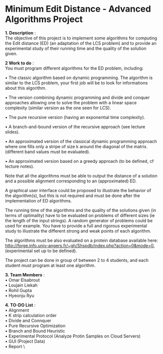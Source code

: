 # Minimum Edit Distance - Advanced Algorithms Project
**1. Description** : \
The objective of this project is to implement some algorithms for computing the Edit distance (ED) 
(an adaptation of the LCS problem) and to provide an experimental study of their running time and 
the quality of the solution given.

**2 Work to do** : \
You must program different algorithms for the ED problem, including: 

• The classic algorithm based on dynamic programming. The algorithm is similar to the LCS problem, your
first job will be to look for informations about this algorithm.

• The version combining dynamic programming and divide and conquer approaches allowing one to solve
the problem with a linear space complexity (similar version as the one seen for LCS).

• The pure recursive version (having an exponential time complexity).

• A branch-and-bound version of the recursive approach (see lecture slides).

• An approximated version of the classical dynamic programming approach where one fills only a stripe of
size k around the diagonal of the matrix. (different band values must be evaluated).

• An approximated version based on a greedy approach (to be defined, cf lecture notes).

Note that all the algorithms must be able to output the distance of a solution and a possible alignment corresponding to an (approximated) ED.

A graphical user interface could be proposed to illustrate the behavior of the algorithm(s), but this is not
required and must be done after the implementation of ED algorithms.

The running time of the algorithms and the quality of the solutions given (in terms of optimality) have to
be evaluated on problems of different sizes (ie the length of the input strings). A random generator of problems
could be used for example. You have to provide a full and rigorous experimental study to illustrate the different
strong and weak points of each algorithm.

The algorithms must be also evaluated on a protein database available here:
http://forge.info.univ-angers.fr/~gh/Shspdb/index.php?action=0&mode=0, (experimental set up to be
defined).

The project can be done in group of between 2 to 4 students, and each student must program at least one
algorithm.

**3. Team Members** : \
• Omar Elsabrout \
• Loujain Liekah \
• Rohil Gupta \
• Hyeonju Ryu


**4. TO-DO List** :\
• Alignment  \
• K strip calculation order \
• Divide and Connquer \
• Pure Recursive Optimization \
• Branch and Bound Heuristic \
• Experimental Protocol (Analyze Protin Samples on Cloud Servers) \
• GUI (Project Data) \
• Report \
